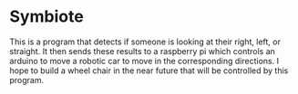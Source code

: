 # Symbiote
This is a program that detects if someone is looking at their right, left, or straight. It then sends these results to a raspberry pi which controls an arduino to move a robotic 
car to move in the corresponding directions. I hope to build a wheel chair in the near future that will be controlled by this program. 
